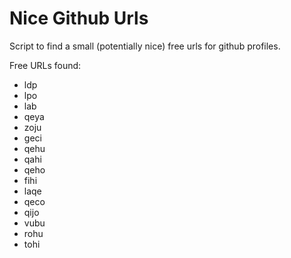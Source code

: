 # Nice Github Urls

Script to find a small (potentially nice) free urls for github profiles.

Free URLs found:
* ldp
* lpo
* lab
* qeya
* zoju
* geci
* qehu
* qahi
* qeho
* fihi
* laqe
* qeco
* qijo
* vubu
* rohu
* tohi
